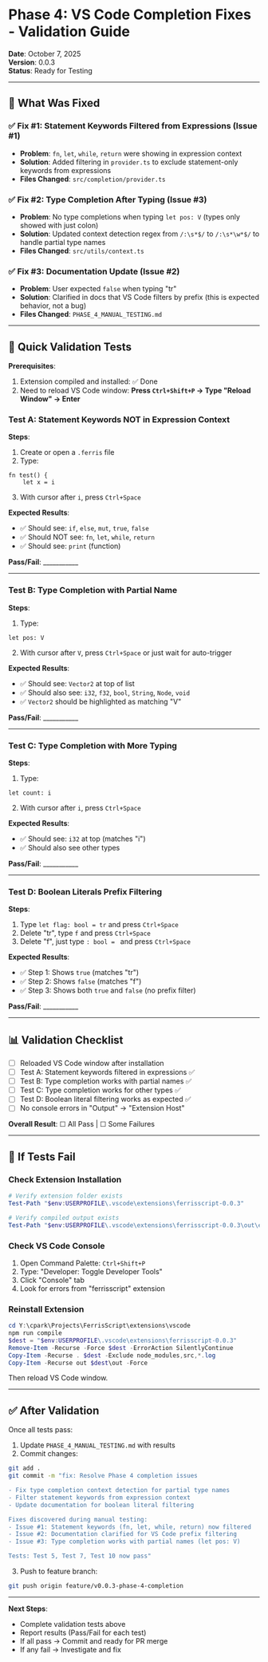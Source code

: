 # Phase 4: VS Code Completion Fixes - Validation Guide

**Date**: October 7, 2025  
**Version**: 0.0.3  
**Status**: Ready for Testing

---

## 🎯 What Was Fixed

### ✅ Fix #1: Statement Keywords Filtered from Expressions (Issue #1)
- **Problem**: `fn`, `let`, `while`, `return` were showing in expression context
- **Solution**: Added filtering in `provider.ts` to exclude statement-only keywords from expressions
- **Files Changed**: `src/completion/provider.ts`

### ✅ Fix #2: Type Completion After Typing (Issue #3)
- **Problem**: No type completions when typing `let pos: V` (types only showed with just colon)
- **Solution**: Updated context detection regex from `/:\s*$/` to `/:\s*\w*$/` to handle partial type names
- **Files Changed**: `src/utils/context.ts`

### ✅ Fix #3: Documentation Update (Issue #2)
- **Problem**: User expected `false` when typing "tr"
- **Solution**: Clarified in docs that VS Code filters by prefix (this is expected behavior, not a bug)
- **Files Changed**: `PHASE_4_MANUAL_TESTING.md`

---

## 🧪 Quick Validation Tests

**Prerequisites**:
1. Extension compiled and installed: ✅ Done
2. Need to reload VS Code window: **Press `Ctrl+Shift+P` → Type "Reload Window" → Enter**

### Test A: Statement Keywords NOT in Expression Context

**Steps**:
1. Create or open a `.ferris` file
2. Type:
```ferrisscript
fn test() {
    let x = i
```
3. With cursor after `i`, press `Ctrl+Space`

**Expected Results**:
- ✅ Should see: `if`, `else`, `mut`, `true`, `false`
- ✅ Should NOT see: `fn`, `let`, `while`, `return`
- ✅ Should see: `print` (function)

**Pass/Fail**: ___________

---

### Test B: Type Completion with Partial Name

**Steps**:
1. Type:
```ferrisscript
let pos: V
```
2. With cursor after `V`, press `Ctrl+Space` or just wait for auto-trigger

**Expected Results**:
- ✅ Should see: `Vector2` at top of list
- ✅ Should also see: `i32`, `f32`, `bool`, `String`, `Node`, `void`
- ✅ `Vector2` should be highlighted as matching "V"

**Pass/Fail**: ___________

---

### Test C: Type Completion with More Typing

**Steps**:
1. Type:
```ferrisscript
let count: i
```
2. With cursor after `i`, press `Ctrl+Space`

**Expected Results**:
- ✅ Should see: `i32` at top (matches "i")
- ✅ Should also see other types

**Pass/Fail**: ___________

---

### Test D: Boolean Literals Prefix Filtering

**Steps**:
1. Type `let flag: bool = tr` and press `Ctrl+Space`
2. Delete "tr", type `f` and press `Ctrl+Space`
3. Delete "f", just type `: bool = ` and press `Ctrl+Space`

**Expected Results**:
- ✅ Step 1: Shows `true` (matches "tr")
- ✅ Step 2: Shows `false` (matches "f")  
- ✅ Step 3: Shows both `true` and `false` (no prefix filter)

**Pass/Fail**: ___________

---

## 📊 Validation Checklist

- [ ] Reloaded VS Code window after installation
- [ ] Test A: Statement keywords filtered in expressions ✅
- [ ] Test B: Type completion works with partial names ✅
- [ ] Test C: Type completion works for other types ✅
- [ ] Test D: Boolean literal filtering works as expected ✅
- [ ] No console errors in "Output" → "Extension Host"

**Overall Result**: ☐ All Pass | ☐ Some Failures

---

## 🐛 If Tests Fail

### Check Extension Installation

```powershell
# Verify extension folder exists
Test-Path "$env:USERPROFILE\.vscode\extensions\ferrisscript-0.0.3"

# Verify compiled output exists
Test-Path "$env:USERPROFILE\.vscode\extensions\ferrisscript-0.0.3\out\extension.js"
```

### Check VS Code Console

1. Open Command Palette: `Ctrl+Shift+P`
2. Type: "Developer: Toggle Developer Tools"
3. Click "Console" tab
4. Look for errors from "ferrisscript" extension

### Reinstall Extension

```powershell
cd Y:\cpark\Projects\FerrisScript\extensions\vscode
npm run compile
$dest = "$env:USERPROFILE\.vscode\extensions\ferrisscript-0.0.3"
Remove-Item -Recurse -Force $dest -ErrorAction SilentlyContinue
Copy-Item -Recurse . $dest -Exclude node_modules,src,*.log
Copy-Item -Recurse out $dest\out -Force
```

Then reload VS Code window.

---

## ✅ After Validation

Once all tests pass:

1. Update `PHASE_4_MANUAL_TESTING.md` with results
2. Commit changes:
```bash
git add .
git commit -m "fix: Resolve Phase 4 completion issues

- Fix type completion context detection for partial type names
- Filter statement keywords from expression context  
- Update documentation for boolean literal filtering

Fixes discovered during manual testing:
- Issue #1: Statement keywords (fn, let, while, return) now filtered
- Issue #2: Documentation clarified for VS Code prefix filtering
- Issue #3: Type completion works with partial names (let pos: V)

Tests: Test 5, Test 7, Test 10 now pass"
```

3. Push to feature branch:
```bash
git push origin feature/v0.0.3-phase-4-completion
```

---

**Next Steps**: 
- Complete validation tests above
- Report results (Pass/Fail for each test)
- If all pass → Commit and ready for PR merge
- If any fail → Investigate and fix
